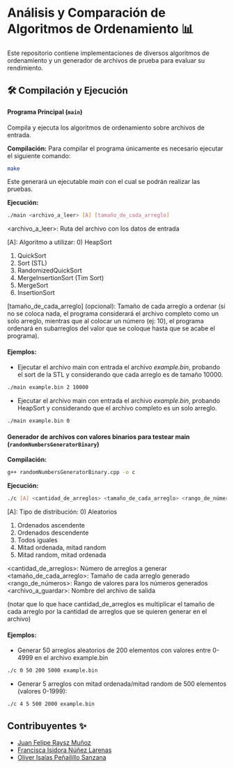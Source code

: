 # Análisis y Comparación de Algoritmos de Ordenamiento 📊

Este repositorio contiene implementaciones de diversos algoritmos de ordenamiento y un generador de archivos de prueba para evaluar su rendimiento.

## 🛠️ Compilación y Ejecución

#### Programa Principal (`main`)

Compila y ejecuta los algoritmos de ordenamiento sobre archivos de entrada.

**Compilación:**
Para compilar el programa únicamente es necesario ejecutar el siguiente comando:
```bash
make
```
Este generará un ejecutable _main_ con el cual se podrán realizar las pruebas.

**Ejecución:**
```bash
./main <archivo_a_leer> [A] [tamaño_de_cada_arreglo]
```
<archivo_a_leer>: Ruta del archivo con los datos de entrada

[A]: Algoritmo a utilizar:
0) HeapSort
1) QuickSort
2) Sort (STL)
3) RandomizedQuickSort
4) MergeInsertionSort (Tim Sort)
5) MergeSort
6) InsertionSort

[tamaño_de_cada_arreglo] (opcional): Tamaño de cada arreglo a ordenar (si no se coloca nada, el programa considerará el archivo completo como un solo arreglo, mientras que al colocar un número (ej: 10), el programa ordenará en subarreglos del valor que se coloque hasta que se acabe el programa). 

#### Ejemplos:
- Ejecutar el archivo main con entrada el archivo _example.bin_, probando el sort de la STL y considerando que cada arreglo es de tamaño 10000.
```bash
./main example.bin 2 10000
```
- Ejecutar el archivo main con entrada el archivo _example.bin_, probando HeapSort y considerando que el archivo completo es un solo arreglo.
```bash
./main example.bin 0
```

#### Generador de archivos con valores binarios para testear main (`randomNumbersGeneratorBinary`)
**Compilación:**

```bash
g++ randomNumbersGeneratorBinary.cpp -o c
```

**Ejecución:**
```bash
./c [A] <cantidad_de_arreglos> <tamaño_de_cada_arreglo> <rango_de_números> <archivo_a_guardar>
```
[A]: Tipo de distribución:
0) Aleatorios
1) Ordenados ascendente
2) Ordenados descendente
3) Todos iguales
4) Mitad ordenada, mitad random
5) Mitad random, mitad ordenada

<cantidad_de_arreglos>: Número de arreglos a generar
<tamaño_de_cada_arreglo>: Tamaño de cada arreglo generado 
<rango_de_números>: Rango de valores para los números generados
<archivo_a_guardar>: Nombre del archivo de salida

 (notar que lo que hace cantidad_de_arreglos es multiplicar el tamaño de cada arreglo por la cantidad de arreglos que se quieren generar en el archivo)
#### Ejemplos:
- Generar 50 arreglos aleatorios de 200 elementos con valores entre 0-4999 en el archivo example.bin 
```bash
./c 0 50 200 5000 example.bin
```
- Generar 5 arreglos con mitad ordenada/mitad random de 500 elementos (valores 0-1999):
```bash
./c 4 5 500 2000 example.bin
```


## Contribuyentes ✨
* [Juan Felipe Raysz Muñoz](https://github.com/Sephir0ath)
* [Francisca Isidora Núñez Larenas](https://github.com/sshiro0)
* [Oliver Isaías Peñailillo Sanzana](https://github.com/pyrrss)
